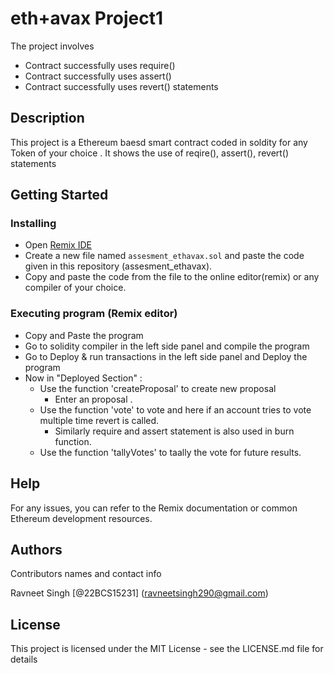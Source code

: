 # eth+avax  Project1

The project involves
* Contract successfully uses require()
* Contract successfully uses assert()
* Contract successfully uses revert() statements

## Description

This project is a Ethereum baesd smart contract coded in soldity for any Token of your choice . It shows the use of reqire(), assert(), revert() statements
## Getting Started

### Installing

* Open [Remix IDE](https://remix.ethereum.org/)
* Create a new file named `assesment_ethavax.sol` and paste the code given in this repository (assesment_ethavax).
* Copy and paste the code from the file to the online editor(remix) or any compiler of your choice.

### Executing program (Remix editor)

* Copy and Paste the program
* Go to solidity compiler in the left side panel and compile the program
* Go to Deploy & run transactions in the left side panel and Deploy the program
* Now in "Deployed Section" :
   * Use the function 'createProposal' to create new proposal
     * Enter an proposal .
   * Use the function 'vote' to vote and here if an account tries to vote multiple time revert 
      is called. 
     * Similarly require and assert statement is also used in burn function.
   * Use the function 'tallyVotes' to taally the vote for future results.

## Help
For any issues, you can refer to the Remix documentation or common Ethereum development resources.

## Authors

Contributors names and contact info

Ravneet Singh 
[@22BCS15231] (ravneetsingh290@gmail.com)


## License

This project is licensed under the MIT License - see the LICENSE.md file for details
